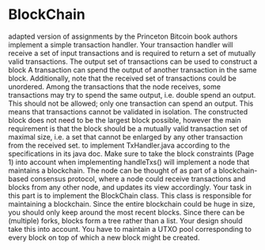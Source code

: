 # BlockChain
adapted version of assignments by the Princeton Bitcoin book authors implement a simple transaction handler.  Your transaction handler will receive a set of input transactions and is required to return a set of mutually valid transactions. The output set of transactions can be used to construct a block  A transaction can spend the output of another transaction in the same block. Additionally, note that the received set of transactions could be unordered. Among the transactions that the node receives, some transactions may try to spend the same output, i.e. double spend an output. This should not be allowed; only one transaction can spend an output. This means that transactions cannot be validated in isolation. The constructed block does not need to be the largest block possible, however the main requirement is that the block should be a mutually valid transaction set of maximal size, i.e. a set that cannot be enlarged by any other transaction from the received set.  to implement TxHandler.java according to the specifications in its java doc. Make sure to take the block constraints (Page 1) into account when implementing handleTxs()   will implement a node that maintains a blockchain. The node can be thought of as part of a blockchain-based consensus protocol, where a node could receive transactions and blocks from any other node, and updates its view accordingly.   Your task in this part is to implement the BlockChain class. This class is responsible for maintaining a blockchain. Since the entire blockchain could be huge in size, you should only keep around the most recent blocks.   Since there can be (multiple) forks, blocks form a tree rather than a list. Your design should take this into account. You have to maintain a UTXO pool corresponding to every block on top of which a new block might be created.
